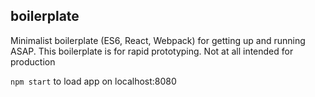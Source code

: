 ## boilerplate

Minimalist boilerplate (ES6, React, Webpack) for getting up
and running ASAP. This boilerplate is for rapid prototyping.
Not at all intended for production

`npm start` to load app on localhost:8080

